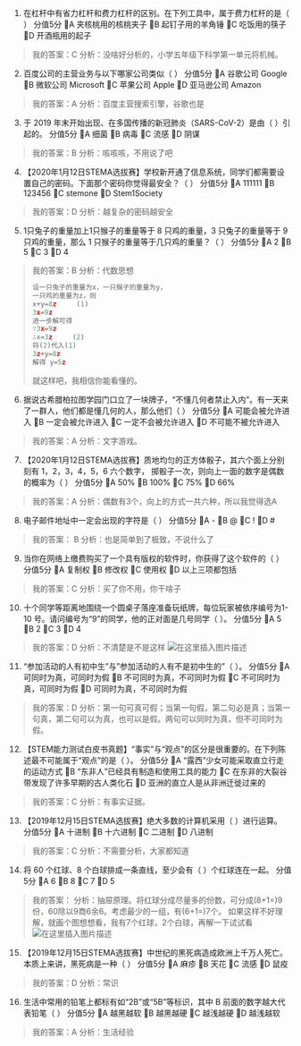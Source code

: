 1. 在杠杆中有省力杠杆和费力杠杆的区别。在下列工具中，属于费力杠杆的是（ ）  分值5分
A 夹核桃用的核桃夹子
B 起钉子用的羊角锤
C 吃饭用的筷子
D 开酒瓶用的起子

> 我的答案：C
> 分析：没啥好分析的，小学五年级下科学第一单元将机械。

2.  百度公司的主营业务与以下哪家公司类似（ ）  分值5分
A 谷歌公司 Google
B 微软公司 Microsoft
C 苹果公司 Apple
D 亚马逊公司 Amazon

> 我的答案：A
> 分析：百度主营搜索引擎，谷歌也是

3.  于 2019 年末开始出现、在多国传播的新冠肺炎（SARS-CoV-2）是由（ ）引起的。  分值5分
A 细菌
B 病毒
C 流感
D 阴谋

> 我的答案：B
> 分析：咳咳咳，不用说了吧

4. 【2020年1月12日STEMA选拔赛】学校新开通了信息系统，同学们都需要设置自己的密码。下面那个密码你觉得最安全？（ ）  分值5分
A 111111
B 123456
C stemone
D Stem1Society

> 我的答案：D
> 分析：越复杂的密码越安全

5.  1只兔子的重量加上1只猴子的重量等于 8 只鸡的重量，3 只兔子的重量等于 9 只鸡的重量，那么 1 只猴子的重量等于几只鸡的重量？（ ）  分值5分
A 2
B 5
C 3
D 4

> 我的答案：B
> 分析：代数思想
>
> ```python 
> 设一只兔子的重量为x，一只猴子的重量为y，
> 一只鸡的重量为z，则
> x+y=8z     (1)
> 3x=9z
> 进一步解可得
> ∵3x=9z
> ∴x=3z     (2)
> 将(2)代入(1) 
> 3z+y=8z
> 解得 y=5z
> ```
> 就这样吧，我相信你能看懂的。

6.  据说古希腊柏拉图学园门口立了一块牌子，“不懂几何者禁止入内”。有一天来了一群人，他们都是懂几何的人，那么他们（ ）  分值5分
A 可能会被允许进入
B 一定会被允许进入
C 一定不会被允许进入
D 不可能不被允许进入

> 我的答案：A
> 分析：文字游戏。

7.  【2020年1月12日STEMA选拔赛】质地均匀的正方体骰子，其六个面上分别刻有 1，2，3，4，5，6 六个数字， 掷骰子一次，则向上一面的数字是偶数的概率为（ ）  分值5分
A 50%
B 100%
C 75%
D 66%

> 我的答案：A
> 分析：偶数有3个，向上的方式一共六种，所以我觉得选A


8.  电子邮件地址中一定会出现的字符是（ ）  分值5分
A -
B @
C !
D #
> 我的答案： B
> 分析：也是简单到了极致，不说什么了

9.  当你在网络上缴费购买了一个具有版权的软件时，你获得了这个软件的（ ）  分值5分
A 复制权
B 修改权
C 使用权
D 以上三项都包括
> 我的答案：C
> 分析：买了你不用，你干啥子

10.  十个同学等距离地围绕一个圆桌子落座准备玩纸牌，每位玩家被依序编号为1-10 号。请问编号为“9”的同学，他的正对面是几号同学（ ）。  分值5分
A 5
B 2
C 3
D 4

> 我的答案：D
> 分析：不清楚是不是这样
> ![在这里插入图片描述](https://pic.2ge.org/cdn/?url=https://img-blog.csdnimg.cn/f85db44a667845218304a6922c4b47ad.png?x-oss-process=image/watermark,type_d3F5LXplbmhlaQ,shadow_50,text_Q1NETiBA5r2Y6YGT54a5,size_20,color_FFFFFF,t_70,g_se,x_16)
11.  “参加活动的人有初中生”与”参加活动的人有不是初中生的”（ ）。  分值5分
A 可同时为真，可同时为假
B 不可同时为真，不可同时为假
C 不可同时为真，可同时为假
D 可同时为真，不可同时为假

> 我的答案：D
> 分析：第一句可真可假；当第一句假，第二句必是真；当第一句真，第二句可以为真，也可以是假。两句可以同时为真，但不可同时为假。

12.  【STEM能力测试白皮书真题】“事实”与“观点”的区分是很重要的。在下列陈述最不可能属于“观点”的是（ ）。  分值5分
A “露西”少女可能采取直立行走的运动方式
B “东非人”已经具有制造和使用工具的能力
C 在东非的大裂谷带发现了许多早期的古人类化石
D 亚洲的直立人是从非洲迁徙过来的

> 我的答案：C
> 分析：有事实证据。

13.  【2019年12月15日STEMA选拔赛】绝大多数的计算机采用（ ）进行运算。  分值5分
A 十进制
B 十六进制
C 二进制
D 八进制

> 我的答案：C
> 分析：不需要分析，大家都知道


14.  将 60 个红球、8 个白球排成一条直线，至少会有（ ）个红球连在一起。  分值5分
A 6
B 8
C 7
D 5


> 我的答案：
> 分析：抽屉原理。将红球分成尽量多的份数，可分成(8+1=)9份，60除以9商6余6。考虑最少的一组，有(6+1=)7个。
> 如果这样不好理解，就画个图想想看，我有7个红球，2个白球，再解一下试试看
> ![在这里插入图片描述](https://pic.2ge.org/cdn/?url=https://img-blog.csdnimg.cn/34642da8ec1c4e58861704e6a0409c3b.png?x-oss-process=image/watermark,type_d3F5LXplbmhlaQ,shadow_50,text_Q1NETiBA5r2Y6YGT54a5,size_20,color_FFFFFF,t_70,g_se,x_16)


15.  【2019年12月15日STEMA选拔赛】中世纪的黑死病造成欧洲上千万人死亡。本质上来讲，黑死病是一种（ ）  分值5分
A 麻疹
B 天花
C 流感
D 鼠疫


> 我的答案：D
> 分析：常识


16. 生活中常用的铅笔上都标有如“2B”或“5B”等标识，其中 B 前面的数字越大代表铅笔（ ）  分值5分
A 越黑越软
B 越黑越硬
C 越浅越硬
D 越浅越软


> 我的答案：A
> 分析：生活经验


